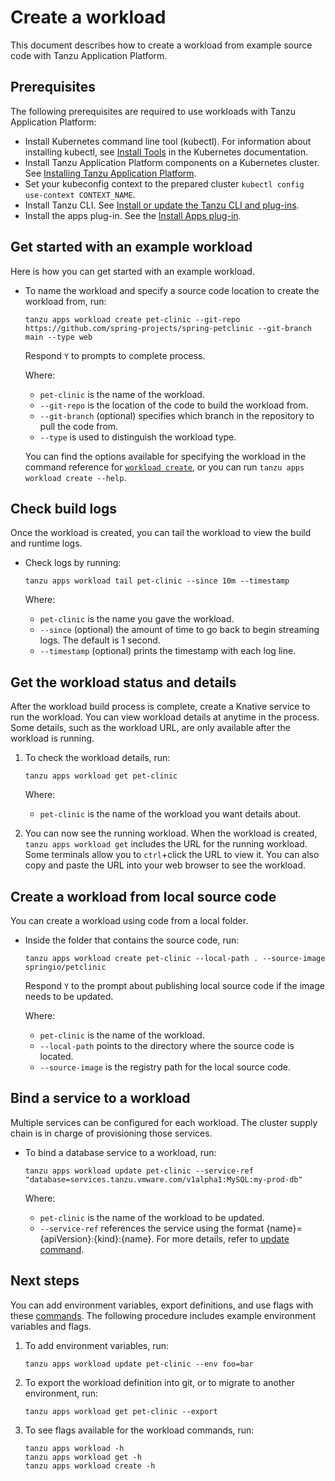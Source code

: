 # Create a workload

This document describes how to create a workload from example source code with Tanzu Application Platform.

## <a id='prerequisites'></a> Prerequisites

The following prerequisites are required to use workloads with Tanzu Application Platform:

- Install Kubernetes command line tool (kubectl). For information about installing kubectl, see [Install Tools](https://kubernetes.io/docs/tasks/tools/) in the Kubernetes documentation.
- Install Tanzu Application Platform components on a Kubernetes cluster. See [Installing Tanzu Application Platform](../../install-intro.md).
- Set your kubeconfig context to the prepared cluster `kubectl config use-context CONTEXT_NAME`.
- Install Tanzu CLI. See [Install or update the Tanzu CLI and plug-ins](../../install-tanzu-cli.md#cli-and-plugin).
- Install the apps plug-in. See the [Install Apps plug-in](install-apps-cli.md).

## <a id="example"></a> Get started with an example workload

Here is how you can get started with an example workload.

- To name the workload and specify a source code location to create the workload from, run:

    ```
    tanzu apps workload create pet-clinic --git-repo https://github.com/spring-projects/spring-petclinic --git-branch main --type web  
    ```

    Respond `Y` to prompts to complete process.

    Where:

    - `pet-clinic` is the name of the workload.
    - `--git-repo` is the location of the code to build the workload from.
    - `--git-branch` (optional) specifies which branch in the repository to pull the code from.
    - `--type` is used to distinguish the workload type.

    You can find the options available for specifying the workload in the command reference for [`workload create`](command-reference/tanzu-apps-workload-create.md), or you can run `tanzu apps workload create --help`.


## <a id="check-build-logs"></a> Check build logs

Once the workload is created, you can tail the workload to view the build and runtime logs.

- Check logs by running:

    ```
    tanzu apps workload tail pet-clinic --since 10m --timestamp
    ```

    Where:
    
    - `pet-clinic` is the name you gave the workload.
    - `--since` (optional) the amount of time to go back to begin streaming logs. The default is 1 second.
    - `--timestamp` (optional) prints the timestamp with each log line.

## <a id="workload-status"></a> Get the workload status and details

After the workload build process is complete, create a Knative service to run the workload.
You can view workload details at anytime in the process. Some details, such as the workload URL, are only available after the workload is running.

1. To check the workload details, run:

    ```
    tanzu apps workload get pet-clinic
    ```

    Where:

    - `pet-clinic` is the name of the workload you want details about.

2. You can now see the running workload. When the workload is created, `tanzu apps workload get` includes the URL for the running workload. Some terminals allow you to `ctrl`+click the URL to view it. You can also copy and paste the URL into your web browser to see the workload.

## <a id="workload-local-source"></a> Create a workload from local source code

You can create a workload using code from a local folder.

- Inside the folder that contains the source code, run:

    ```
    tanzu apps workload create pet-clinic --local-path . --source-image springio/petclinic
    ```

    Respond `Y` to the prompt about publishing local source code if the image needs to be updated.

    Where:

    - `pet-clinic` is the name of the workload.
    - `--local-path` points to the directory where the source code is located.
    - `--source-image` is the registry path for the local source code.

## <a id="bind-service"></a> Bind a service to a workload

Multiple services can be configured for each workload. The cluster supply chain is in charge of provisioning those services.

- To bind a database service to a workload, run:

    ```
    tanzu apps workload update pet-clinic --service-ref "database=services.tanzu.vmware.com/v1alpha1:MySQL:my-prod-db"
    ```

    Where:

    - `pet-clinic` is the name of the workload to be updated.
    - `--service-ref` references the service using the format {name}={apiVersion}:{kind}:{name}. For more details, refer to [update command](command-reference/tanzu-apps-workload-update.md#update-options).

## <a id="next-steps"></a> Next steps

You can add environment variables, export definitions, and use flags with these [commands](command-reference.md). The following procedure includes example environment variables and flags.

1. To add environment variables, run:

    ```
    tanzu apps workload update pet-clinic --env foo=bar
    ```

2. To export the workload definition into git, or to migrate to another environment, run:

    ```
    tanzu apps workload get pet-clinic --export
    ```

3. To see flags available for the workload commands, run:

    ```
    tanzu apps workload -h
    tanzu apps workload get -h
    tanzu apps workload create -h
    ```
